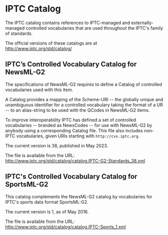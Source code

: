 # IPTC Catalog

The IPTC catalog contains references to IPTC-managed and externally-managed
controlled vocabularies that are used throughout the IPTC's family of standards.

The official versions of these catalogs are at http://www.iptc.org/std/catalog/

## IPTC’s Controlled Vocabulary Catalog for NewsML-G2

The specifications of NewsML-G2 requires to define a Catalog of controlled
vocabularies used with this item.

A Catalog provides a mapping of the Scheme-URI -- the globally unique and
unambiguous identifier for a controlled vocabulary taking the format of a UR
-- to an alias-string to be used with the QCodes in NewsML-G2 items.

To improve interoperability IPTC has defined a set of controlled vocabularies --
branded as NewsCodes -- for use with NewsML-G2 by anybody using a corresponding
Catalog file. This file also includes non-IPTC vocabularies, given URIs starting
with `http://cvx.iptc.org`.

The current version is 38, published in May 2023.

The file is available from the URL:
http://www.iptc.org/std/catalog/catalog.IPTC-G2-Standards_38.xml

## IPTC's Controlled Vocabulary Catalog for SportsML-G2

This catalog complements the NewsML-G2 catalog by vocabularies for IPTC's sports
data format SportsML-G2.

The current version is 1, as of May 2016.

The file is available from the URL:
http://www.iptc.org/std/catalog/catalog.IPTC-Sports_1.xml
